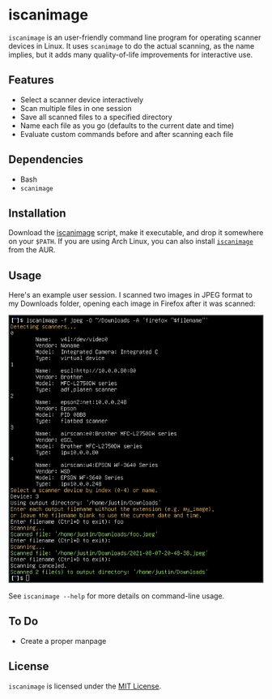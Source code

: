 # iscanimage

`iscanimage` is an user-friendly command line program for operating scanner devices in Linux. It uses `scanimage` to do the actual scanning, as the name implies, but it adds many quality-of-life improvements for interactive use.

## Features

* Select a scanner device interactively
* Scan multiple files in one session
* Save all scanned files to a specified directory
* Name each file as you go (defaults to the current date and time)
* Evaluate custom commands before and after scanning each file

## Dependencies

* Bash
* `scanimage`

## Installation

Download the [iscanimage](iscanimage) script, make it executable, and drop it somewhere on your `$PATH`. If you are using Arch Linux, you can also install [`iscanimage`](https://aur.archlinux.org/packages/iscanimage/) from the AUR.

## Usage

Here's an example user session. I scanned two images in JPEG format to my Downloads folder, opening each image in Firefox after it was scanned:

![iscanimage demo in the terminal](demo.png)

See `iscanimage --help` for more details on command-line usage.

## To Do

* Create a proper manpage

## License

`iscanimage` is licensed under the [MIT License](LICENSE.md).
